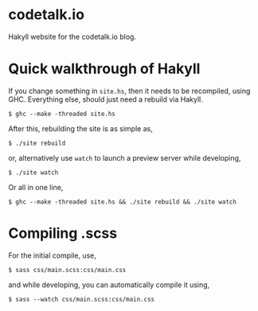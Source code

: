 # codetalk.io
Hakyll website for the codetalk.io blog.

# Quick walkthrough of Hakyll
If you change something in `site.hs`, then it needs to be recompiled, using GHC. Everything else, should just need a rebuild via Hakyll.

```
$ ghc --make -threaded site.hs
```

After this, rebuilding the site is as simple as,

```
$ ./site rebuild
```

or, alternatively use `watch` to launch a preview server while developing,

```
$ ./site watch
```

Or all in one line,

```
$ ghc --make -threaded site.hs && ./site rebuild && ./site watch
```

# Compiling .scss
For the initial compile, use,

```
$ sass css/main.scss:css/main.css
```

and while developing, you can automatically compile it using,

```
$ sass --watch css/main.scss:css/main.css
```
